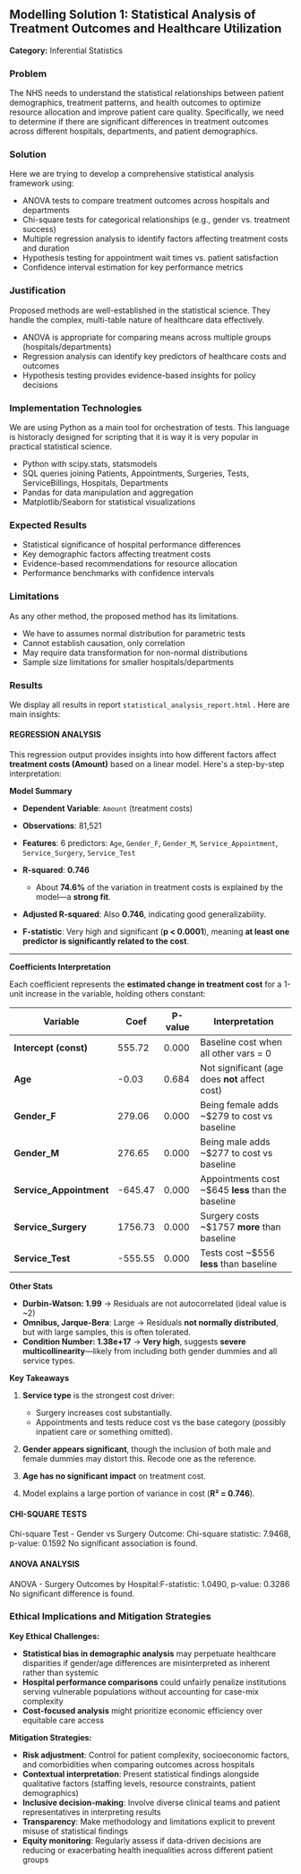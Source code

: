 ## Modelling Solution 1: Statistical Analysis of Treatment Outcomes and Healthcare Utilization

**Category:** Inferential Statistics

### Problem
The NHS needs to understand the statistical relationships between patient demographics, treatment patterns, and health outcomes to optimize resource allocation and improve patient care quality. Specifically, we need to determine if there are significant differences in treatment outcomes across different hospitals, departments, and patient demographics.

### Solution

Here we are trying to develop a comprehensive statistical analysis framework using:
- ANOVA tests to compare treatment outcomes across hospitals and departments
- Chi-square tests for categorical relationships (e.g., gender vs. treatment success)
- Multiple regression analysis to identify factors affecting treatment costs and duration
- Hypothesis testing for appointment wait times vs. patient satisfaction
- Confidence interval estimation for key performance metrics

### Justification
Proposed methods are well-established in the statistical science. They handle the complex, multi-table nature of healthcare data effectively.

- ANOVA is appropriate for comparing means across multiple groups (hospitals/departments)
- Regression analysis can identify key predictors of healthcare costs and outcomes
- Hypothesis testing provides evidence-based insights for policy decisions


### Implementation Technologies
We are using Python as a main tool for orchestration of tests. This language is historacly designed for scripting that it is way it is very popular in practical statistical science.

- Python with scipy.stats, statsmodels
- SQL queries joining Patients, Appointments, Surgeries, Tests, ServiceBillings, Hospitals, Departments
- Pandas for data manipulation and aggregation
- Matplotlib/Seaborn for statistical visualizations

### Expected Results
- Statistical significance of hospital performance differences
- Key demographic factors affecting treatment costs
- Evidence-based recommendations for resource allocation
- Performance benchmarks with confidence intervals

### Limitations
As any other method, the proposed method has its limitations.
- We have to assumes normal distribution for parametric tests
- Cannot establish causation, only correlation
- May require data transformation for non-normal distributions
- Sample size limitations for smaller hospitals/departments


### Results

We display all results in report `statistical_analysis_report.html` . Here are main insights:

#### REGRESSION ANALYSIS

This regression output provides insights into how different factors affect **treatment costs (Amount)** based on a linear model. Here's a step-by-step interpretation:

**Model Summary**

* **Dependent Variable**: `Amount` (treatment costs)
* **Observations**: 81,521
* **Features**: 6 predictors: `Age`, `Gender_F`, `Gender_M`, `Service_Appointment`, `Service_Surgery`, `Service_Test`
* **R-squared**: **0.746**

  * About **74.6%** of the variation in treatment costs is explained by the model—a **strong fit**.
* **Adjusted R-squared**: Also **0.746**, indicating good generalizability.
* **F-statistic**: Very high and significant (**p < 0.0001**), meaning **at least one predictor is significantly related to the cost**.

---

**Coefficients Interpretation**

Each coefficient represents the **estimated change in treatment cost** for a 1-unit increase in the variable, holding others constant:

| Variable                 | Coef    | P-value | Interpretation                                       |
| ------------------------ | ------- | ------- | ---------------------------------------------------- |
| **Intercept (const)**    | 555.72  | 0.000   | Baseline cost when all other vars = 0                |
| **Age**                  | -0.03   | 0.684   | Not significant (age does **not** affect cost)       |
| **Gender\_F**            | 279.06  | 0.000   | Being female adds \~\$279 to cost vs baseline        |
| **Gender\_M**            | 276.65  | 0.000   | Being male adds \~\$277 to cost vs baseline          |
| **Service\_Appointment** | -645.47 | 0.000   | Appointments cost \~\$645 **less** than the baseline |
| **Service\_Surgery**     | 1756.73 | 0.000   | Surgery costs \~\$1757 **more** than baseline        |
| **Service\_Test**        | -555.55 | 0.000   | Tests cost \~\$556 **less** than baseline            |

**Other Stats**

* **Durbin-Watson: 1.99** → Residuals are not autocorrelated (ideal value is \~2)
* **Omnibus, Jarque-Bera**: Large → Residuals **not normally distributed**, but with large samples, this is often tolerated.
* **Condition Number: 1.38e+17** → **Very high**, suggests **severe multicollinearity**—likely from including both gender dummies and all service types.

**Key Takeaways**

1. **Service type** is the strongest cost driver:

   * Surgery increases cost substantially.
   * Appointments and tests reduce cost vs the base category (possibly inpatient care or something omitted).
2. **Gender appears significant**, though the inclusion of both male and female dummies may distort this. Recode one as the reference.
3. **Age has no significant impact** on treatment cost.
4. Model explains a large portion of variance in cost (**R² = 0.746**).


#### CHI-SQUARE TESTS

Chi-square Test - Gender vs Surgery Outcome:
Chi-square statistic: 7.9468, p-value: 0.1592
No significant association is found.


#### ANOVA ANALYSIS
ANOVA - Surgery Outcomes by Hospital:F-statistic: 1.0490, p-value: 0.3286
No significant difference is found.

### Ethical Implications and Mitigation Strategies

**Key Ethical Challenges:**
- **Statistical bias in demographic analysis** may perpetuate healthcare disparities if gender/age differences are misinterpreted as inherent rather than systemic
- **Hospital performance comparisons** could unfairly penalize institutions serving vulnerable populations without accounting for case-mix complexity
- **Cost-focused analysis** might prioritize economic efficiency over equitable care access

**Mitigation Strategies:**
- **Risk adjustment**: Control for patient complexity, socioeconomic factors, and comorbidities when comparing outcomes across hospitals
- **Contextual interpretation**: Present statistical findings alongside qualitative factors (staffing levels, resource constraints, patient demographics)
- **Inclusive decision-making**: Involve diverse clinical teams and patient representatives in interpreting results
- **Transparency**: Make methodology and limitations explicit to prevent misuse of statistical findings
- **Equity monitoring**: Regularly assess if data-driven decisions are reducing or exacerbating health inequalities across different patient groups